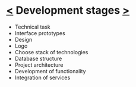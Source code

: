 # [<](ideas.md) Development stages [>](tools.md)

- Technical task
- Interface prototypes
- Design
- Logo
- Choose stack of technologies
- Database structure
- Project architecture
- Development of functionality
- Integration of services